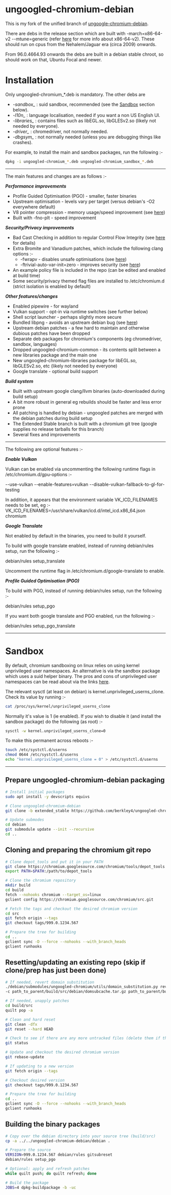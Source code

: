 # ungoogled-chromium-debian

This is my fork of the unified branch of [ungoogle-chromium-debian](https://github.com/ungoogled-software/ungoogled-chromium-debian).

There are debs in the release section which are built with -march=x86-64-v2 --mtune=generic (refer [here](https://en.wikipedia.org/wiki/X86-64#Microarchitecture_levels) for more info about x86-64-v2).
These should run on cpus from the Nehalem/Jaguar era (circa 2009) onwards.

From 96.0.4664.93 onwards the debs are built in a debian stable chroot, so should work on that, Ubuntu Focal and newer.


# Installation

Only ungoogled-chromium_*.deb is mandatory. The other debs are

* *-sandbox_*   : suid sandbox, recommended (see the [Sandbox](https://github.com/berkley4/ungoogled-chromium-debian/blob/extended_stable/.github/README.md#sandbox) section below).
* *-l10n_*      : language localisation, needed if you want a non US English UI.
* *-libraries_* : contains files such as libEGL.so, libGLESv2.so (likely not needed by everyone).
* *-driver_*    : chromedriver, not normally needed.
* *-dbgsym_*    : not normally needed (unless you are debugging things like crashes).

For example, to install the main and sandbox packages, run the following :-

```sh
dpkg -i ungoogled-chromium_*.deb ungoogled-chromium_sandbox_*.deb
```

- - - -


The main features and changes are as follows :-


___Performance improvements___

- Profile Guided Optimisation (PGO) - smaller, faster binaries
- Upstream optimisation - levels vary per target (versus debian's -O2 everywhere default)
- V8 pointer compression - memory usage/speed improvement (see [here](https://v8.dev/blog/pointer-compression))
- Built with -fno-plt - speed improvement


___Security/Privacy improvements___

- Bad Cast Checking in addition to regular Control Flow Integrity (see [here](https://clang.llvm.org/docs/ControlFlowIntegrity.html#bad-cast-checking) for details)
- Extra Bromite and Vanadium patches, which include the following clang options :-
    - -fwrapv - disables unsafe optimisations (see [here](https://gitlab.e.foundation/e/apps/browser/-/blob/master/build/patches/Enable-fwrapv-in-Clang-for-non-UBSan-builds.patch))
    - -ftrivial-auto-var-init=zero - improves security (see [here](https://lists.llvm.org/pipermail/cfe-dev/2020-April/065221.html))
- An example policy file is included in the repo (can be edited and enabled at build time)
- Some security/privacy themed flag files are installed to /etc/chromium.d (strict isolation is enabled by default)


___Other features/changes___

- Enabled pipewire - for wayland
- Vulkan support - opt-in via runtime switches (see further below)
- Shell script launcher - perhaps slightly more secure
- Bundled libpng - avoids an upstream debian bug (see [here](https://github.com/ungoogled-software/ungoogled-chromium-debian/issues/169))
- Upstream debian patches - a few hard to maintain and otherwise dubious patches have been dropped
- Separate deb packages for chromium's components (eg chromedriver, sandbox, languages)
- Dropped ungoogled-chromium-common - its contents split between a new libraries package and the main one
- New ungoogled-chromium-libraries package for libEGL.so, libGLESv2.so, etc (likely not needed by everyone)
- Google translate - optional build support


___Build system___

- Built with upstream google clang/llvm binaries (auto-downloaded during build setup)
- A bit more robust in general eg rebuilds should be faster and less error prone
- All patching is handled by debian - ungoogled patches are merged with the debian patches during build setup
- The Extended Stable branch is built with a chromium git tree (google supplies no release tarballs for this branch)
- Several fixes and improvements

- - - -


The following are optional features :-


___Enable Vulkan___

Vulkan can be enabled via uncommenting the following runtime flags in /etc/chromium.d/gpu-options :-

--use-vulkan
--enable-features=vulkan
--disable-vulkan-fallback-to-gl-for-testing

In addition, it appears that the environment variable VK_ICD_FILENAMES needs to be set, eg :-
VK_ICD_FILENAMES=/usr/share/vulkan/icd.d/intel_icd.x86_64.json chromium


___Google Translate___

Not enabled by default in the binaries, you need to build it yourself.

To build with google translate enabled, instead of running debian/rules setup, run the following :-

debian/rules setup_translate


Uncomment the runtime flag in /etc/chromium.d/google-translate to enable.


___Profile Guided Optimisation (PGO)___

To build with PGO, instead of running debian/rules setup, run the following :-

debian/rules setup_pgo


If you want both google translate and PGO enabled, run the following :-

debian/rules setup_pgo_translate


- - - -


# Sandbox

By default, chromium sandboxing on linux relies on using kernel unprivileged user namespaces. An alternative is via
the sandbox package which uses a suid helper binary. The pros and cons of unprivileged user namespaces can be read
about via the links [here](https://github.com/a13xp0p0v/kconfig-hardened-check#questions-and-answers).

The relevant sysctl (at least on debian) is kernel.unprivileged_userns_clone. Check its value by running :-

```sh
cat /proc/sys/kernel/unprivileged_userns_clone
```

Normally it's value is 1 (ie enabled). If you wish to disable it (and install the sandbox package)
do the following (as root) :-

```sh
sysctl -w kernel.unprivileged_userns_clone=0
```

To make this permanent across reboots :-

```sh
touch /etc/systctl.d/userns
chmod 0644 /etc/systctl.d/userns
echo "kernel.unprivileged_userns_clone = 0" > /etc/systctl.d/userns
```


- - - -

## Prepare ungoogled-chromium-debian packaging

```sh
# Install initial packages
sudo apt install -y devscripts equivs

# Clone ungoogled-chromium-debian
git clone -b extended_stable https://github.com/berkley4/ungoogled-chromium-debian.git

# Update submodes
cd debian
git submodule update --init --recursive
cd ..
```

## Cloning and preparing the chromium git repo

```sh
# Clone depot_tools and put it in your PATH
git clone https://chromium.googlesource.com/chromium/tools/depot_tools
export PATH=$PATH:/path/to/depot_tools

# Clone the chromium repository
mkdir build
cd build
fetch --nohooks chromium --target_os=linux
gclient config https://chromium.googlesource.com/chromium/src.git

# Fetch the tags and checkout the desired chromium version
cd src
git fetch origin --tags
git checkout tags/999.0.1234.567

# Prepare the tree for building
cd ..
gclient sync -D --force --nohooks --with_branch_heads
gclient runhooks
```


## Resetting/updating an existing repo (skip if clone/prep has just been done)

```sh
# If needed, revert domain substitution
./debian/submodules/ungoogled-chromium/utils/domain_substitution.py revert \
-c path_to_parent/build/src/debian/domsubcache.tar.gz path_to_parent/build/src

# If needed, unapply patches
cd build/src
quilt pop -a

# Clean and hard reset
git clean -dfx
git reset --hard HEAD

# Check to see if there are any more untracked files (delete them if there are any)
git status

# Update and checkout the desired chromium version
git rebase-update

# If updating to a new version
git fetch origin --tags

# Checkout desired version
git checkout tags/999.0.1234.567

# Prepare the tree for building
cd ..
gclient sync -D --force --nohooks --with_branch_heads
gclient runhooks
```


## Building the binary packages

```sh
# Copy over the debian directory into your source tree (build/src)
cp -a ../../ungoogled-chromium-debian/debian .

# Prepare the source
VERSION=999.0.1234.567 debian/rules gitsubreset
debian/rules setup_pgo

# Optional: apply and refresh patches
while quilt push; do quilt refresh; done

# Build the package
JOBS=4 dpkg-buildpackage -b -uc
```
